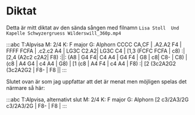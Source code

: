---
---

# Diktat

Detta är mitt diktat av den sända sången med filnamn `Lisa Stoll  Und Kapelle Schwyzergruess Wilderswill_360p.mp4`

:::abc
T:Alpvisa
M: 2/4
K: F major
G: Alphorn
CCCC CA,CF | .A2.A2 F4 | FFFF FCFA | .c2.c2 A4 | LG3C C2.A2| LG3C C4
| [1,3 (FCFC FCFA | c8) :| [2,4 (A2c2 c2A2| F8) :||:
 (A8 | G4 F4| C4 A4 | G4 F4 |  G8 | c8| C8- | C8) | (c8 | A4 G4 | c4 A4 | G8) |
[1 (c8 | A4 F4 | c4 A4 | F8) :| [2 (3c2A2G2 (3c2A2G2 | F8- | F8 ||
:::

Slutet ovan är som jag uppfattar att det är menat men möjligen spelas det närmare så här:

:::abc
T:Alpvisa, alternativt slut
M: 2/4
K: F major
G: Alphorn
[2 c3/2A3/2G c3/2A3/2G | F8- | F8 |
:::